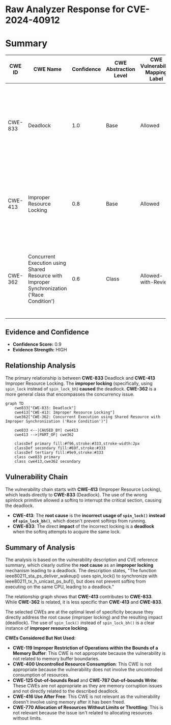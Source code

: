 # Raw Analyzer Response for CVE-2024-40912

# Summary
| CWE ID | CWE Name | Confidence | CWE Abstraction Level | CWE Vulnerability Mapping Label | CWE-Vulnerability Mapping Notes |
|---|---|---|---|---|---|
| CWE-833 | Deadlock | 1.0 | Base | Allowed | Primary CWE: The vulnerability description explicitly mentions a deadlock scenario, making this the most accurate primary CWE. |
| CWE-413 | Improper Resource Locking | 0.8 | Base | Allowed | Secondary Candidate: The root cause involves using the wrong type of lock, leading to the deadlock. |
| CWE-362 | Concurrent Execution using Shared Resource with Improper Synchronization ('Race Condition') | 0.6 | Class | Allowed-with-Review | Secondary Candidate: This is a more general classification that applies because the **improper locking** leads to a race condition.|

## Evidence and Confidence

*   **Confidence Score:** 0.9
*   **Evidence Strength:** HIGH

## Relationship Analysis
The primary relationship is between **CWE-833** Deadlock and **CWE-413** Improper Resource Locking. The **improper locking** (specifically, using `spin_lock` instead of `spin_lock_bh`) **caused** the deadlock. **CWE-362** is a more general class that encompasses the concurrency issue.

```mermaid
graph TD
    cwe833["CWE-833: Deadlock"]
    cwe413["CWE-413: Improper Resource Locking"]
    cwe362["CWE-362: Concurrent Execution using Shared Resource with Improper Synchronization ('Race Condition')"]

    cwe833 <--|CAUSED_BY| cwe413
    cwe413 -->|PART_OF| cwe362

    classDef primary fill:#f96,stroke:#333,stroke-width:2px
    classDef secondary fill:#69f,stroke:#333
    classDef tertiary fill:#9e9,stroke:#333
    class cwe833 primary
    class cwe413,cwe362 secondary
```

## Vulnerability Chain
The vulnerability chain starts with **CWE-413** (Improper Resource Locking), which leads directly to **CWE-833** (Deadlock). The use of the wrong spinlock primitive allowed a softirq to interrupt the critical section, causing the deadlock.
  - **CWE-413**: The **root cause** is the **incorrect usage of `spin_lock()` instead of `spin_lock_bh()`**, which doesn't prevent softirqs from running.
  - **CWE-833**: The direct **impact** of the incorrect locking is a **deadlock** when the softirq attempts to acquire the same lock.

## Summary of Analysis
The analysis is based on the vulnerability description and CVE reference summary, which clearly outline the **root cause** as an **improper locking** mechanism leading to a deadlock. The description states, "The function ieee80211_sta_ps_deliver_wakeup() uses spin_lock() to synchronize with ieee80211_tx_h_unicast_ps_buf(), but does not prevent softirq from executing on the same CPU, leading to a deadlock."

The relationship graph shows that **CWE-413** contributes to **CWE-833**. While **CWE-362** is related, it is less specific than **CWE-413** and **CWE-833**.

The selected CWEs are at the optimal level of specificity because they directly address the root cause (improper locking) and the resulting impact (deadlock). The use of `spin_lock()` instead of `spin_lock_bh()` is a clear instance of **improper resource locking**.

**CWEs Considered But Not Used:**

*   **CWE-119 Improper Restriction of Operations within the Bounds of a Memory Buffer**: This CWE is not appropriate because the vulnerability is not related to memory buffer boundaries.
*   **CWE-400 Uncontrolled Resource Consumption**: This CWE is not appropriate because the vulnerability does not involve the uncontrolled consumption of resources.
*   **CWE-125 Out-of-bounds Read** and **CWE-787 Out-of-bounds Write**: These CWEs are not appropriate as they are memory corruption issues and not directly related to the described deadlock.
*   **CWE-416 Use After Free**: This CWE is not relevant as the vulnerability doesn't involve using memory after it has been freed.
*   **CWE-770 Allocation of Resources Without Limits or Throttling**: This is not relevant because the issue isn't related to allocating resources without limits.